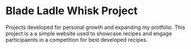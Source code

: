 # Blade Ladle Whisk Project
Projects developed for personal growth and expanding my protfolio. This project is a a simple website used to showcase recipes and engage participaents in a competition for best developed recipes. 
